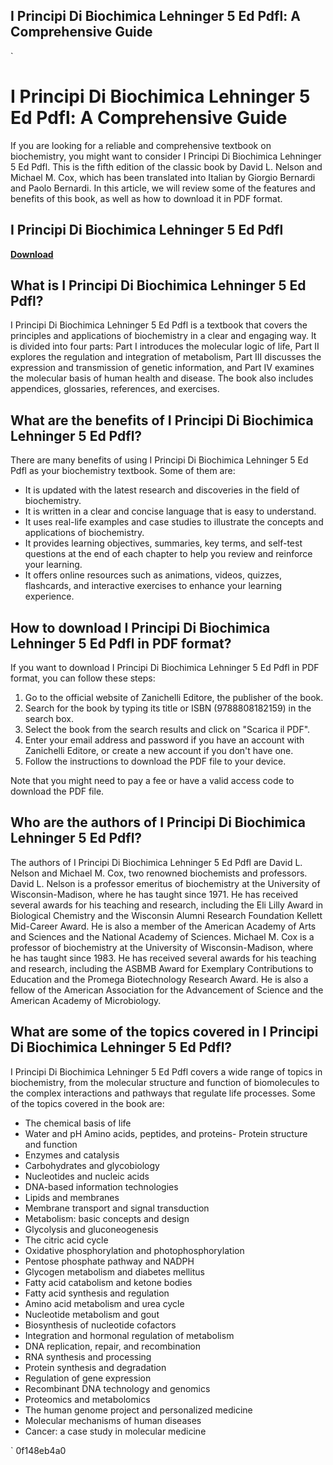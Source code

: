 ## I Principi Di Biochimica Lehninger 5 Ed Pdfl: A Comprehensive Guide

  `
# I Principi Di Biochimica Lehninger 5 Ed Pdfl: A Comprehensive Guide
 
If you are looking for a reliable and comprehensive textbook on biochemistry, you might want to consider I Principi Di Biochimica Lehninger 5 Ed Pdfl. This is the fifth edition of the classic book by David L. Nelson and Michael M. Cox, which has been translated into Italian by Giorgio Bernardi and Paolo Bernardi. In this article, we will review some of the features and benefits of this book, as well as how to download it in PDF format.
 
## I Principi Di Biochimica Lehninger 5 Ed Pdfl


[**Download**](https://poitaihanew.blogspot.com/?l=2tKvb9)

 
## What is I Principi Di Biochimica Lehninger 5 Ed Pdfl?
 
I Principi Di Biochimica Lehninger 5 Ed Pdfl is a textbook that covers the principles and applications of biochemistry in a clear and engaging way. It is divided into four parts: Part I introduces the molecular logic of life, Part II explores the regulation and integration of metabolism, Part III discusses the expression and transmission of genetic information, and Part IV examines the molecular basis of human health and disease. The book also includes appendices, glossaries, references, and exercises.
 
## What are the benefits of I Principi Di Biochimica Lehninger 5 Ed Pdfl?
 
There are many benefits of using I Principi Di Biochimica Lehninger 5 Ed Pdfl as your biochemistry textbook. Some of them are:
 
- It is updated with the latest research and discoveries in the field of biochemistry.
- It is written in a clear and concise language that is easy to understand.
- It uses real-life examples and case studies to illustrate the concepts and applications of biochemistry.
- It provides learning objectives, summaries, key terms, and self-test questions at the end of each chapter to help you review and reinforce your learning.
- It offers online resources such as animations, videos, quizzes, flashcards, and interactive exercises to enhance your learning experience.

## How to download I Principi Di Biochimica Lehninger 5 Ed Pdfl in PDF format?
 
If you want to download I Principi Di Biochimica Lehninger 5 Ed Pdfl in PDF format, you can follow these steps:

1. Go to the official website of Zanichelli Editore, the publisher of the book.
2. Search for the book by typing its title or ISBN (9788808182159) in the search box.
3. Select the book from the search results and click on "Scarica il PDF".
4. Enter your email address and password if you have an account with Zanichelli Editore, or create a new account if you don't have one.
5. Follow the instructions to download the PDF file to your device.

Note that you might need to pay a fee or have a valid access code to download the PDF file.
`  `
## Who are the authors of I Principi Di Biochimica Lehninger 5 Ed Pdfl?
 
The authors of I Principi Di Biochimica Lehninger 5 Ed Pdfl are David L. Nelson and Michael M. Cox, two renowned biochemists and professors. David L. Nelson is a professor emeritus of biochemistry at the University of Wisconsin-Madison, where he has taught since 1971. He has received several awards for his teaching and research, including the Eli Lilly Award in Biological Chemistry and the Wisconsin Alumni Research Foundation Kellett Mid-Career Award. He is also a member of the American Academy of Arts and Sciences and the National Academy of Sciences. Michael M. Cox is a professor of biochemistry at the University of Wisconsin-Madison, where he has taught since 1983. He has received several awards for his teaching and research, including the ASBMB Award for Exemplary Contributions to Education and the Promega Biotechnology Research Award. He is also a fellow of the American Association for the Advancement of Science and the American Academy of Microbiology.
 
## What are some of the topics covered in I Principi Di Biochimica Lehninger 5 Ed Pdfl?
 
I Principi Di Biochimica Lehninger 5 Ed Pdfl covers a wide range of topics in biochemistry, from the molecular structure and function of biomolecules to the complex interactions and pathways that regulate life processes. Some of the topics covered in the book are:

- The chemical basis of life
- Water and pH
Amino acids, peptides, and proteins- Protein structure and function
- Enzymes and catalysis
- Carbohydrates and glycobiology
- Nucleotides and nucleic acids
- DNA-based information technologies
- Lipids and membranes
- Membrane transport and signal transduction
- Metabolism: basic concepts and design
- Glycolysis and gluconeogenesis
- The citric acid cycle
- Oxidative phosphorylation and photophosphorylation
- Pentose phosphate pathway and NADPH
- Glycogen metabolism and diabetes mellitus
- Fatty acid catabolism and ketone bodies
- Fatty acid synthesis and regulation
- Amino acid metabolism and urea cycle
- Nucleotide metabolism and gout
- Biosynthesis of nucleotide cofactors
- Integration and hormonal regulation of metabolism
- DNA replication, repair, and recombination
- RNA synthesis and processing
- Protein synthesis and degradation
- Regulation of gene expression
- Recombinant DNA technology and genomics
- Proteomics and metabolomics
- The human genome project and personalized medicine
- Molecular mechanisms of human diseases
- Cancer: a case study in molecular medicine

` 0f148eb4a0
